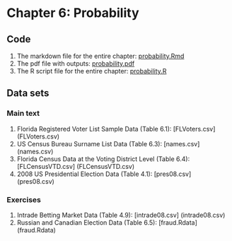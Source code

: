 # Chapter 6: Probability

## Code
1. The markdown file for the entire chapter: [probability.Rmd](probability.Rmd)
2. The pdf file with outputs: [probability.pdf](probability.pdf)
3. The R script file for the entire chapter: [probability.R](probability.R)

## Data sets
### Main text
1. Florida Registered Voter List Sample Data (Table 6.1): [FLVoters.csv] (FLVoters.csv)
2. US Census Bureau Surname List Data (Table 6.3): [names.csv] (names.csv)
3. Florida Census Data at the Voting District Level (Table 6.4): [FLCensusVTD.csv] (FLCensusVTD.csv)
4. 2008 US Presidential Election Data (Table 4.1): [pres08.csv] (pres08.csv)

### Exercises
1. Intrade Betting Market Data (Table 4.9): [intrade08.csv] (intrade08.csv)
2. Russian and Canadian Election Data (Table 6.5): [fraud.Rdata] (fraud.Rdata)
